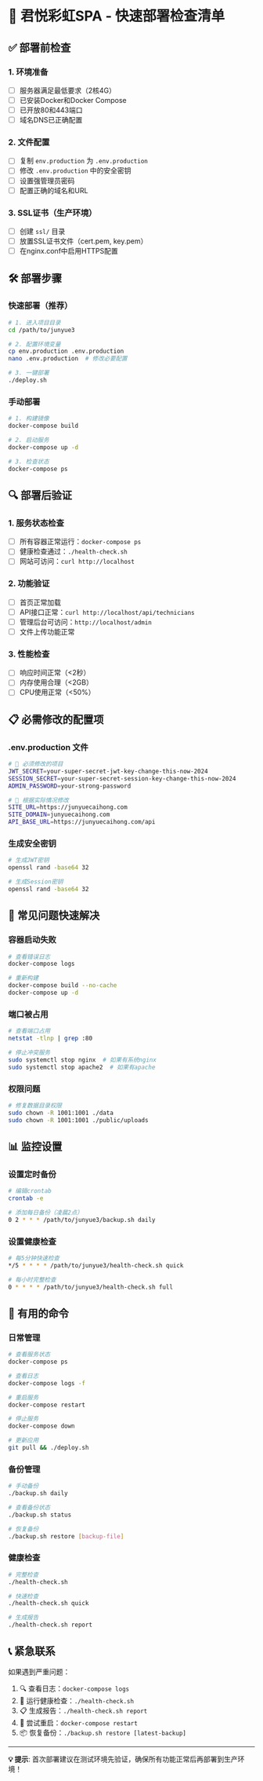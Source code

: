 # 🚀 君悦彩虹SPA - 快速部署检查清单

## ✅ 部署前检查

### 1. 环境准备
- [ ] 服务器满足最低要求（2核4G）
- [ ] 已安装Docker和Docker Compose
- [ ] 已开放80和443端口
- [ ] 域名DNS已正确配置

### 2. 文件配置
- [ ] 复制 `env.production` 为 `.env.production`
- [ ] 修改 `.env.production` 中的安全密钥
- [ ] 设置强管理员密码
- [ ] 配置正确的域名和URL

### 3. SSL证书（生产环境）
- [ ] 创建 `ssl/` 目录
- [ ] 放置SSL证书文件（cert.pem, key.pem）
- [ ] 在nginx.conf中启用HTTPS配置

## 🛠️ 部署步骤

### 快速部署（推荐）
```bash
# 1. 进入项目目录
cd /path/to/junyue3

# 2. 配置环境变量
cp env.production .env.production
nano .env.production  # 修改必要配置

# 3. 一键部署
./deploy.sh
```

### 手动部署
```bash
# 1. 构建镜像
docker-compose build

# 2. 启动服务
docker-compose up -d

# 3. 检查状态
docker-compose ps
```

## 🔍 部署后验证

### 1. 服务状态检查
- [ ] 所有容器正常运行：`docker-compose ps`
- [ ] 健康检查通过：`./health-check.sh`
- [ ] 网站可访问：`curl http://localhost`

### 2. 功能验证
- [ ] 首页正常加载
- [ ] API接口正常：`curl http://localhost/api/technicians`
- [ ] 管理后台可访问：`http://localhost/admin`
- [ ] 文件上传功能正常

### 3. 性能检查
- [ ] 响应时间正常（<2秒）
- [ ] 内存使用合理（<2GB）
- [ ] CPU使用正常（<50%）

## 📋 必需修改的配置项

### .env.production 文件
```bash
# 🔴 必须修改的项目
JWT_SECRET=your-super-secret-jwt-key-change-this-now-2024
SESSION_SECRET=your-super-secret-session-key-change-this-now-2024
ADMIN_PASSWORD=your-strong-password

# 🔴 根据实际情况修改
SITE_URL=https://junyuecaihong.com
SITE_DOMAIN=junyuecaihong.com
API_BASE_URL=https://junyuecaihong.com/api
```

### 生成安全密钥
```bash
# 生成JWT密钥
openssl rand -base64 32

# 生成Session密钥  
openssl rand -base64 32
```

## 🚨 常见问题快速解决

### 容器启动失败
```bash
# 查看错误日志
docker-compose logs

# 重新构建
docker-compose build --no-cache
docker-compose up -d
```

### 端口被占用
```bash
# 查看端口占用
netstat -tlnp | grep :80

# 停止冲突服务
sudo systemctl stop nginx  # 如果有系统nginx
sudo systemctl stop apache2  # 如果有apache
```

### 权限问题
```bash
# 修复数据目录权限
sudo chown -R 1001:1001 ./data
sudo chown -R 1001:1001 ./public/uploads
```

## 📊 监控设置

### 设置定时备份
```bash
# 编辑crontab
crontab -e

# 添加每日备份（凌晨2点）
0 2 * * * /path/to/junyue3/backup.sh daily
```

### 设置健康检查
```bash
# 每5分钟快速检查
*/5 * * * * /path/to/junyue3/health-check.sh quick

# 每小时完整检查
0 * * * * /path/to/junyue3/health-check.sh full
```

## 🔗 有用的命令

### 日常管理
```bash
# 查看服务状态
docker-compose ps

# 查看日志
docker-compose logs -f

# 重启服务
docker-compose restart

# 停止服务
docker-compose down

# 更新应用
git pull && ./deploy.sh
```

### 备份管理
```bash
# 手动备份
./backup.sh daily

# 查看备份状态
./backup.sh status

# 恢复备份
./backup.sh restore [backup-file]
```

### 健康检查
```bash
# 完整检查
./health-check.sh

# 快速检查
./health-check.sh quick

# 生成报告
./health-check.sh report
```

## 📞 紧急联系

如果遇到严重问题：
1. 🔍 查看日志：`docker-compose logs`
2. 🏥 运行健康检查：`./health-check.sh`
3. 📋 生成报告：`./health-check.sh report`
4. 🔄 尝试重启：`docker-compose restart`
5. 📦 恢复备份：`./backup.sh restore [latest-backup]`

---

**💡 提示**: 首次部署建议在测试环境先验证，确保所有功能正常后再部署到生产环境！ 